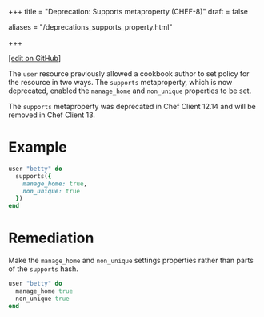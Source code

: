 +++
title = "Deprecation: Supports metaproperty (CHEF-8)"
draft = false

aliases = "/deprecations_supports_property.html"


  
    
    
    
    
+++    

[\[edit on GitHub\]](https://github.com/chef/chef-web-docs/blob/master/content/deprecations_supports_property.md)

<meta name="robots" content="noindex">

The `user` resource previously allowed a cookbook author to set policy
for the resource in two ways. The `supports` metaproperty, which is now
deprecated, enabled the `manage_home` and `non_unique` properties to be
set.

The `supports` metaproperty was deprecated in Chef Client 12.14 and will
be removed in Chef Client 13.

Example
=======

``` ruby
user "betty" do
  supports({
    manage_home: true,
    non_unique: true
  })
end
```

Remediation
===========

Make the `manage_home` and `non_unique` settings properties rather than
parts of the `supports` hash.

``` ruby
user "betty" do
  manage_home true
  non_unique true
end
```
